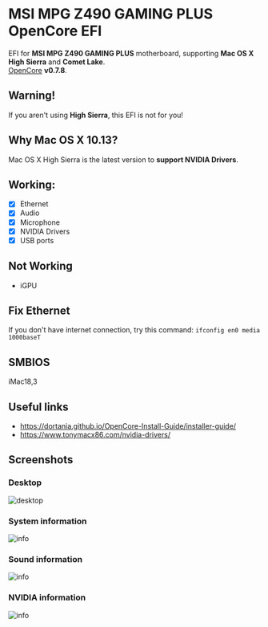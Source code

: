 # MSI MPG Z490 GAMING PLUS OpenCore EFI

EFI for **MSI MPG Z490 GAMING PLUS** motherboard, supporting **Mac OS X High Sierra** and **Comet Lake**.<br>
[OpenCore](https://dortania.github.io/OpenCore-Install-Guide/) **v0.7.8**.

## Warning!
If you aren't using **High Sierra**, this EFI is not for you!

## Why Mac OS X 10.13?
Mac OS X High Sierra is the latest version to **support NVIDIA Drivers**.

## Working:
- [X] Ethernet
- [X] Audio
- [X] Microphone
- [X] NVIDIA Drivers
- [X] USB ports

## Not Working
- iGPU

## Fix Ethernet
If you don't have internet connection, try this command:
```ifconfig en0 media 1000baseT```

## SMBIOS
iMac18,3

## Useful links
- https://dortania.github.io/OpenCore-Install-Guide/installer-guide/
- https://www.tonymacx86.com/nvidia-drivers/

## Screenshots

### Desktop
![desktop](images/desktop.png)

### System information
![info](images/info.png)

### Sound information
![info](images/sound.png)

### NVIDIA information
![info](images/nvidia.png)